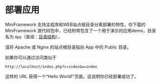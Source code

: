 # 部署应用

MiniFramework 支持主程序和WEB站点根目录分离部署的特性，你下载的 MiniFramework 源代码包中，已经附带包含了一个用于演示的应用demo，目录名为 `App`（查阅：[目录结构](/chapter1.md)），

请将 Apache 或 Nginx 的站点根目录指向 App 中的 Public 目录。

如果你可以通过访问类似于

`http://localhost/index.php?c=index&a=index`

这样的 URL 获得一个“Hello World!”页面，这说明你已经部署成功了。

